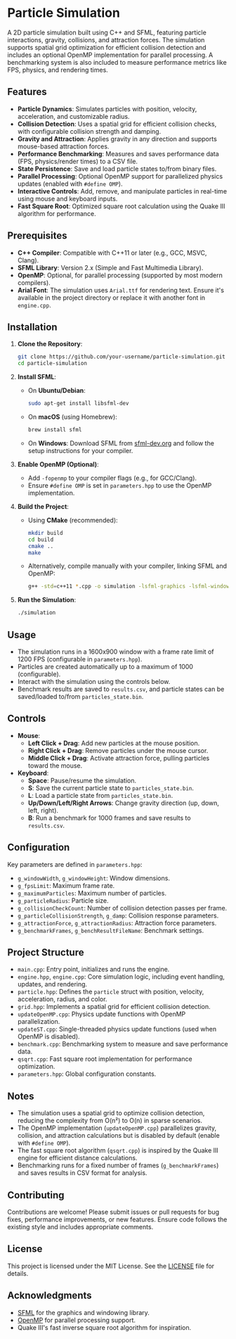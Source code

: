 # Particle Simulation

A 2D particle simulation built using C++ and SFML, featuring particle interactions, gravity, collisions, and attraction forces. The simulation supports spatial grid optimization for efficient collision detection and includes an optional OpenMP implementation for parallel processing. A benchmarking system is also included to measure performance metrics like FPS, physics, and rendering times.

## Features
- **Particle Dynamics**: Simulates particles with position, velocity, acceleration, and customizable radius.
- **Collision Detection**: Uses a spatial grid for efficient collision checks, with configurable collision strength and damping.
- **Gravity and Attraction**: Applies gravity in any direction and supports mouse-based attraction forces.
- **Performance Benchmarking**: Measures and saves performance data (FPS, physics/render times) to a CSV file.
- **State Persistence**: Save and load particle states to/from binary files.
- **Parallel Processing**: Optional OpenMP support for parallelized physics updates (enabled with `#define OMP`).
- **Interactive Controls**: Add, remove, and manipulate particles in real-time using mouse and keyboard inputs.
- **Fast Square Root**: Optimized square root calculation using the Quake III algorithm for performance.

## Prerequisites
- **C++ Compiler**: Compatible with C++11 or later (e.g., GCC, MSVC, Clang).
- **SFML Library**: Version 2.x (Simple and Fast Multimedia Library).
- **OpenMP**: Optional, for parallel processing (supported by most modern compilers).
- **Arial Font**: The simulation uses `Arial.ttf` for rendering text. Ensure it's available in the project directory or replace it with another font in `engine.cpp`.

## Installation
1. **Clone the Repository**:
   ```bash
   git clone https://github.com/your-username/particle-simulation.git
   cd particle-simulation
   ```

2. **Install SFML**:
   - On **Ubuntu/Debian**:
     ```bash
     sudo apt-get install libsfml-dev
     ```
   - On **macOS** (using Homebrew):
     ```bash
     brew install sfml
     ```
   - On **Windows**: Download SFML from [sfml-dev.org](https://www.sfml-dev.org/download.php) and follow the setup instructions for your compiler.

3. **Enable OpenMP (Optional)**:
   - Add `-fopenmp` to your compiler flags (e.g., for GCC/Clang).
   - Ensure `#define OMP` is set in `parameters.hpp` to use the OpenMP implementation.

4. **Build the Project**:
   - Using **CMake** (recommended):
     ```bash
     mkdir build
     cd build
     cmake ..
     make
     ```
   - Alternatively, compile manually with your compiler, linking SFML and OpenMP:
     ```bash
     g++ -std=c++11 *.cpp -o simulation -lsfml-graphics -lsfml-window -lsfml-system -fopenmp
     ```

5. **Run the Simulation**:
   ```bash
   ./simulation
   ```

## Usage
- The simulation runs in a 1600x900 window with a frame rate limit of 1200 FPS (configurable in `parameters.hpp`).
- Particles are created automatically up to a maximum of 1000 (configurable).
- Interact with the simulation using the controls below.
- Benchmark results are saved to `results.csv`, and particle states can be saved/loaded to/from `particles_state.bin`.

## Controls
- **Mouse**:
  - **Left Click + Drag**: Add new particles at the mouse position.
  - **Right Click + Drag**: Remove particles under the mouse cursor.
  - **Middle Click + Drag**: Activate attraction force, pulling particles toward the mouse.
- **Keyboard**:
  - **Space**: Pause/resume the simulation.
  - **S**: Save the current particle state to `particles_state.bin`.
  - **L**: Load a particle state from `particles_state.bin`.
  - **Up/Down/Left/Right Arrows**: Change gravity direction (up, down, left, right).
  - **B**: Run a benchmark for 1000 frames and save results to `results.csv`.

## Configuration
Key parameters are defined in `parameters.hpp`:
- `g_windowWidth`, `g_windowHeight`: Window dimensions.
- `g_fpsLimit`: Maximum frame rate.
- `g_maximumParticles`: Maximum number of particles.
- `g_particleRadius`: Particle size.
- `g_collisionCheckCount`: Number of collision detection passes per frame.
- `g_particleCollisionStrength`, `g_damp`: Collision response parameters.
- `g_attractionForce`, `g_attractionRadius`: Attraction force parameters.
- `g_benchmarkFrames`, `g_benchResultFileName`: Benchmark settings.

## Project Structure
- `main.cpp`: Entry point, initializes and runs the engine.
- `engine.hpp`, `engine.cpp`: Core simulation logic, including event handling, updates, and rendering.
- `particle.hpp`: Defines the `particle` struct with position, velocity, acceleration, radius, and color.
- `grid.hpp`: Implements a spatial grid for efficient collision detection.
- `updateOpenMP.cpp`: Physics update functions with OpenMP parallelization.
- `updateST.cpp`: Single-threaded physics update functions (used when OpenMP is disabled).
- `benchmark.cpp`: Benchmarking system to measure and save performance data.
- `qsqrt.cpp`: Fast square root implementation for performance optimization.
- `parameters.hpp`: Global configuration constants.

## Notes
- The simulation uses a spatial grid to optimize collision detection, reducing the complexity from O(n²) to O(n) in sparse scenarios.
- The OpenMP implementation (`updateOpenMP.cpp`) parallelizes gravity, collision, and attraction calculations but is disabled by default (enable with `#define OMP`).
- The fast square root algorithm (`qsqrt.cpp`) is inspired by the Quake III engine for efficient distance calculations.
- Benchmarking runs for a fixed number of frames (`g_benchmarkFrames`) and saves results in CSV format for analysis.

## Contributing
Contributions are welcome! Please submit issues or pull requests for bug fixes, performance improvements, or new features. Ensure code follows the existing style and includes appropriate comments.

## License
This project is licensed under the MIT License. See the [LICENSE](LICENSE) file for details.

## Acknowledgments
- [SFML](https://www.sfml-dev.org/) for the graphics and windowing library.
- [OpenMP](https://www.openmp.org/) for parallel processing support.
- Quake III's fast inverse square root algorithm for inspiration.